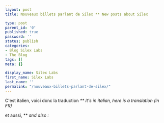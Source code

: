 ```yaml
---
layout: post
title: Nouveaux billets parlant de Silex ** New posts about Silex

type: post
parent_id: '0'
published: true
password: ''
status: publish
categories:
- Blog Silex Labs
- The Blog
tags: []
meta: {}

display_name: Silex Labs
first_name: Silex Labs
last_name: ''
permalink: "/nouveaux-billets-parlant-de-silex/"
---
```




C'est italien, voici donc la traduction _** It's in italian, here is a translation (in FR)_



et aussi, _** and also :_

